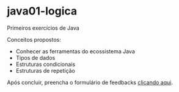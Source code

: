 # java01-logica

Primeiros exercícios de Java

Conceitos propostos:

- Conhecer as ferramentas do ecossistema Java
- Tipos de dados
- Estruturas condicionais
- Estruturas de repetição

Após concluir, preencha o formulário de feedbacks [clicando
aqui](https://docs.google.com/forms/d/e/1FAIpQLSfKYgYepw9weBvga-jLeyzrOmy_erFNQzqBbehU-ioQNmTbPw/viewform?usp=sf_link).
